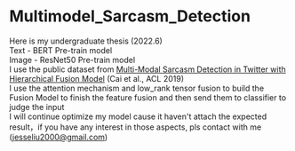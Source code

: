 # Multimodel_Sarcasm_Detection
Here is my undergraduate thesis (2022.6)</br>
Text - BERT Pre-train model </br>
Image - ResNet50 Pre-train model </br>
I use the public dataset from [Multi-Modal Sarcasm Detection in Twitter with Hierarchical Fusion Model](https://aclanthology.org/P19-1239) (Cai et al., ACL 2019) </br>
I use the attention mechanism and low_rank tensor fusion to build the Fusion Model to finish the feature fusion and then send them to classifier to judge the input </br>
I will continue optimize my model cause it haven't attach the expected result，if you have any interest in those aspects, pls contact with me (jesseliu2000@gmail.com)
